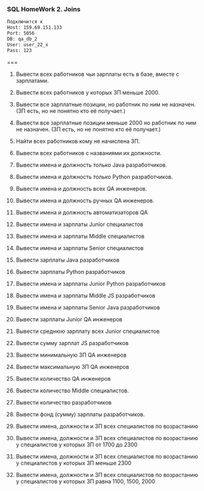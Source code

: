 ﻿### SQL HomeWork 2. Joins
```sh
Подключится к 
Host: 159.69.151.133
Port: 5056
DB: qa_db_2
User: user_22_x
Pass: 123
```
===
1. Вывести всех работников чьи зарплаты есть в базе, вместе с зарплатами.

2. Вывести всех работников у которых ЗП меньше 2000.

3. Вывести все зарплатные позиции, но работник по ним не назначен. (ЗП есть, но не понятно кто её получает.)

4. Вывести все зарплатные позиции  меньше 2000 но работник по ним не назначен. (ЗП есть, но не понятно кто её получает.)

5. Найти всех работников кому не начислена ЗП.

6. Вывести всех работников с названиями их должности.

7. Вывести имена и должность только Java разработчиков.

8. Вывести имена и должность только Python разработчиков.

9. Вывести имена и должность всех QA инженеров.

10. Вывести имена и должность ручных QA инженеров.

11. Вывести имена и должность автоматизаторов QA

12. Вывести имена и зарплаты Junior специалистов

13. Вывести имена и зарплаты Middle специалистов

14. Вывести имена и зарплаты Senior специалистов

15. Вывести зарплаты Java разработчиков

16. Вывести зарплаты Python разработчиков

17. Вывести имена и зарплаты Junior Python разработчиков

18. Вывести имена и зарплаты Middle JS разработчиков

19. Вывести имена и зарплаты Senior Java разработчиков

20. Вывести зарплаты Junior QA инженеров

21. Вывести среднюю зарплату всех Junior специалистов

22. Вывести сумму зарплат JS разработчиков

23. Вывести минимальную ЗП QA инженеров

24. Вывести максимальную ЗП QA инженеров

25. Вывести количество QA инженеров

26. Вывести количество Middle специалистов.

27. Вывести количество разработчиков

28. Вывести фонд (сумму) зарплаты разработчиков.

29. Вывести имена, должности и ЗП всех специалистов по возрастанию

30. Вывести имена, должности и ЗП всех специалистов по возрастанию у специалистов у которых ЗП от 1700 до 2300

31. Вывести имена, должности и ЗП всех специалистов по возрастанию у специалистов у которых ЗП меньше 2300

32. Вывести имена, должности и ЗП всех специалистов по возрастанию у специалистов у которых ЗП равна 1100, 1500, 2000
